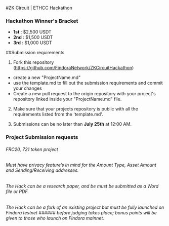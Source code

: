 #ZK Circuit | ETHCC Hackathon

### Hackathon Winner's Bracket

- **1st** : $2,500 USDT
- **2nd** : $1,500 USDT
- **3rd** : $1,000 USDT

##Submission requirements

1. Fork this repository (https://github.com/FindoraNetwork/ZKCircuitHackathon)
  - create a new "ProjectName.md"
  - use the template.md to fill out the submission requirements and commit your changes
  - Create a new pull request to the origin repository with your project's repository linked inside your "ProjectName.md" file. 

2. Make sure that your projects repository is public with all the requirements listed from the 'template.md'. 

3. Submissions can be no later than **July 25th** at 12:00 AM.

### Project Submission requests
###### FRC20, 721 token project
###### Must have privacy feature’s in mind for the Amount Type, Asset Amount and Sending/Receiving addresses.
###### The Hack can be a research paper, and be must be submitted as a Word file or PDF.
###### The Hack can be a fork of an existing project but must be fully launched on Findora testnet ###### before judging takes place; bonus points will be given to those who launch on Findora mainnet.
